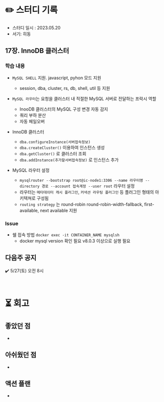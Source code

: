 # ✏️ 스터디 기록

- 스터디 일시 : 2023.05.20
- 서기: 히동

## 17장. InnoDB 클러스터

### 학습 내용
- `MySQL SHELL` 지원. javascript, pyhon 모드 지원
  - session, dba, cluster, rs, db, shell, util 등 지원

- `MySQL 라우터`는 요청을 클러스터 내 적절한 MySQL 서버로 전달하는 프락시 역할
  - InooDB 클러스터의 MySQL 구성 변경 자동 감지
  - 쿼리 부하 분산
  - 자동 페일오버

- InnoDB 클러스터
  - `dba.configureInstance(서버접속정보)`
  - `dba.createCluster()` 이용하여 인스턴스 생성
  - `dba.getCluster()` 로 클러스터 조회
  - `dba.addInstance(추가할서버접속정보)` 로 인스턴스 추가

- MySQL 라우터 설정
  - `mysqlrouter --bootstrap root@ic-node1:3306 --name 라우터명 --directory 경로 --account 접속계정 --user root` 라우터 설정
  - 라우터는 `메타데이터 캐시 플러그인`, `커넥션 라우팅 플러그인` 등 플러그인 형태의 아키텍쳐로 구성됨
  - `routing strategy` 는 round-robin round-robin-width-fallback, first-available, next available 지원

### Issue

- 쉘 접속 방법 `docker exec -it CONTAINER_NAME mysqlsh` 
  - docker mysql version 확인 필요 v8.0.3 이상으로 실행 필요

## 다음주 공지

✔️ 5/27(토) 오전 8시

<br>

# ⏳ 회고

## 좋았던 점

- 

## 아쉬웠던 점

- 

## 액션 플랜

- 